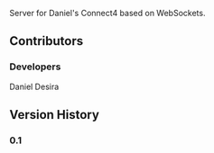 Server for Daniel's Connect4 based on WebSockets.

## Contributors
### Developers
Daniel Desira

## Version History
### 0.1
